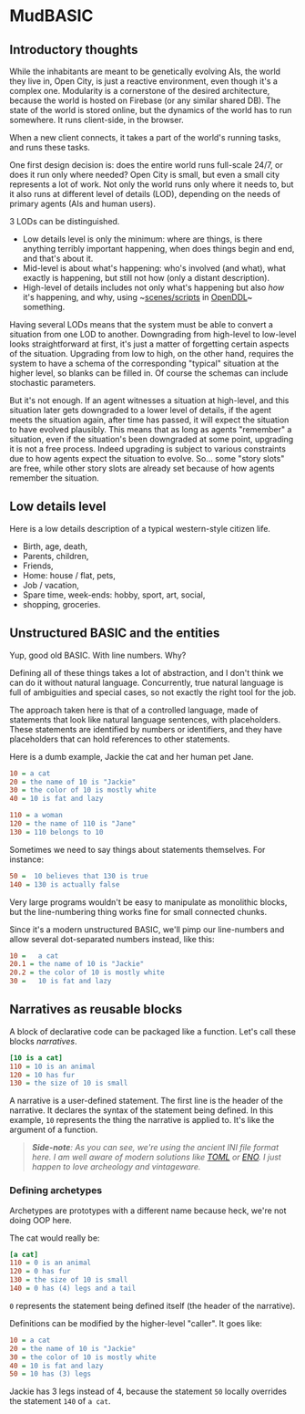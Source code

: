 # MudBASIC

## Introductory thoughts

While the inhabitants are meant to be genetically evolving AIs, the world they live in, Open City, is just a reactive environment, even though it's a complex one. Modularity is a cornerstone of the desired architecture, because the world is hosted on Firebase (or any similar shared DB). The state of the world is stored online, but the dynamics of the world has to run somewhere. It runs client-side, in the browser.

When a new client connects, it takes a part of the world's running tasks, and runs these tasks.

One first design decision is: does the entire world runs full-scale 24/7, or does it run only where needed? Open City is small, but even a small city represents a lot of work. Not only the world runs only where it needs to, but it also runs at different level of details (LOD), depending on the needs of primary agents (AIs and human users).

3 LODs can be distinguished.

- Low details level is only the minimum: where are things, is there anything terribly important happening, when does things begin and end, and that's about it.
- Mid-level is about what's happening: who's involved (and what), what exactly is happening, but still not how (only a distant description).
- High-level of details includes not only what's happening but also _how_ it's happening, and why, using ~[scenes/scripts](https://tinycog.sourceforge.net/wiki/Scene_Based_Reasoning) in [OpenDDL](http://openddl.org/)~ something.

Having several LODs means that the system must be able to convert a situation from one LOD to another. Downgrading from high-level to low-level looks straightforward at first, it's just a matter of forgetting certain aspects of the situation. Upgrading from low to high, on the other hand, requires the system to have a schema of the corresponding "typical" situation at the higher level, so blanks can be filled in. Of course the schemas can include stochastic parameters.

But it's not enough. If an agent witnesses a situation at high-level, and this situation later gets downgraded to a lower level of details, if the agent meets the situation again, after time has passed, it will expect the situation to have evolved plausibly. This means that as long as agents "remember" a situation, even if the situation's been downgraded at some point, upgrading it is not a free process. Indeed upgrading is subject to various constraints due to how agents expect the situation to evolve. So... some "story slots" are free, while other story slots are already set because of how agents remember the situation.

## Low details level

Here is a low details description of a typical western-style citizen life.

- Birth, age, death,
- Parents, children,
- Friends,
- Home: house / flat, pets,
- Job / vacation,
- Spare time, week-ends: hobby, sport, art, social,
- shopping, groceries.

## Unstructured BASIC and the entities

Yup, good old BASIC. With line numbers. Why?

Defining all of these things takes a lot of abstraction, and I don't think we can do it without natural language. Concurrently, true natural language is full of ambiguities and special cases, so not exactly the right tool for the job.

The approach taken here is that of a controlled language, made of statements that look like natural language sentences, with placeholders. These statements are identified by numbers or identifiers, and they have placeholders that can hold references to other statements.

Here is a dumb example, Jackie the cat and her human pet Jane.

```INI
10 = a cat
20 = the name of 10 is "Jackie"
30 = the color of 10 is mostly white
40 = 10 is fat and lazy

110 = a woman
120 = the name of 110 is "Jane"
130 = 110 belongs to 10
```

Sometimes we need to say things about statements themselves. For instance:

```INI
50 =  10 believes that 130 is true
140 = 130 is actually false
```

Very large programs wouldn't be easy to manipulate as monolithic blocks, but the line-numbering thing works fine for small connected chunks.

Since it's a modern unstructured BASIC, we'll pimp our line-numbers and allow several dot-separated numbers instead, like this:

```INI
10 =   a cat
20.1 = the name of 10 is "Jackie"
20.2 = the color of 10 is mostly white
30 =   10 is fat and lazy
```

## Narratives as reusable blocks

A block of declarative code can be packaged like a function. Let's call these blocks _narratives_.

```INI
[10 is a cat]
110 = 10 is an animal
120 = 10 has fur
130 = the size of 10 is small
```

A narrative is a user-defined statement. The first line is the header of the narrative. It declares the syntax of the statement being defined. In this example, `10` represents the thing the narrative is applied to. It's like the argument of a function.

> _**Side-note**: As you can see, we're using the ancient INI file format here. I am well aware of modern solutions like [TOML](https://toml.io/en/) or [ENO](https://eno-lang.org/). I just happen to love archeology and vintageware._

### Defining archetypes

Archetypes are prototypes with a different name because heck, we're not doing OOP here.

The cat would really be:

```INI
[a cat]
110 = 0 is an animal
120 = 0 has fur
130 = the size of 10 is small
140 = 0 has (4) legs and a tail
```

`0` represents the statement being defined itself (the header of the narrative).

Definitions can be modified by the higher-level "caller". It goes like:

```INI
10 = a cat
20 = the name of 10 is "Jackie"
30 = the color of 10 is mostly white
40 = 10 is fat and lazy
50 = 10 has (3) legs
```

Jackie has 3 legs instead of 4, because the statement `50` locally overrides the statement `140` of `a cat`.










